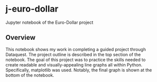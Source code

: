 # j-euro-dollar
Jupyter notebook of the Euro-Dollar project

## Overview
This notebook shows my work in completing a guided project through Dataquest. The project outline is described in the top section of the notebook. 
The goal of this project was to practice the skills needed to create readable and visually-appealing line graphs all within Python. Specifically, matplotlib was used. 
Notably, the final graph is shown at the bottom of the notebook.
